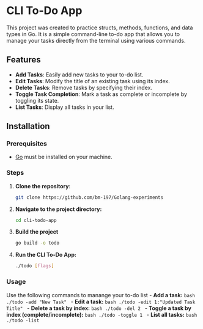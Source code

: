 # CLI To-Do App

This project was created to practice structs, methods, functions, and data types in Go. It is a simple command-line to-do app that allows you to manage your tasks directly from the terminal using various commands.

## Features

- **Add Tasks**: Easily add new tasks to your to-do list.
- **Edit Tasks**: Modify the title of an existing task using its index.
- **Delete Tasks**: Remove tasks by specifying their index.
- **Toggle Task Completion**: Mark a task as complete or incomplete by toggling its state.
- **List Tasks**: Display all tasks in your list.

## Installation

### Prerequisites

- [Go](https://golang.org/dl/) must be installed on your machine.

### Steps

1. **Clone the repository**:
   ```bash
   git clone https://github.com/bm-197/Golang-experiments
   ```
2. **Navigate to the project directory:**
    ```bash
    cd cli-todo-app
    ```
3. **Build the project**
    ```bash
    go build -o todo
    ```
4. **Run the CLI To-Do App:**
    ```bash
    ./todo [flags]
    ```
### Usage
   Use the following commands to manange your to-do list
    - **Add a task:**
        ```bash
        ./todo -add "New Task"
        ```
    - **Edit a task:**
        ```bash
        ./todo -edit 1:"Updated Task Title"
        ```
    - **Delete a task by index:**
        ```bash
        ./todo -del 2
        ```
    - **Toggle a task by index (complete/incomplete):**
        ```bash
        ./todo -toggle 1
        ```
    - **List all tasks:**
        ```bash
        ./todo -list
        ```

